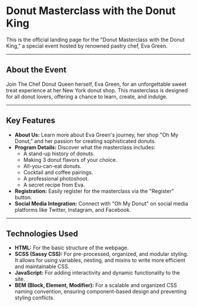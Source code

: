 # Donut Masterclass with the Donut King

This is the official landing page for the "Donut Masterclass with the Donut
King," a special event hosted by renowned pastry chef, Eva Green.

---

## About the Event

Join The Chef Donut Queen herself, Eva Green, for an unforgettable sweet treat
experience at her New York donut shop. This masterclass is designed for all
donut lovers, offering a chance to learn, create, and indulge.

---

## Key Features

- **About Us:** Learn more about Eva Green's journey, her shop "Oh My Donut,"
  and her passion for creating sophisticated donuts.
- **Program Details:** Discover what the masterclass includes:
  - A stand-up history of donuts.
  - Making 3 donut flavors of your choice.
  - All-you-can-eat donuts.
  - Cocktail and coffee pairings.
  - A professional photoshoot.
  - A secret recipe from Eva.
- **Registration:** Easily register for the masterclass via the "Register"
  button.
- **Social Media Integration:** Connect with "Oh My Donut" on social media
  platforms like Twitter, Instagram, and Facebook.

---

## Technologies Used

- **HTML:** For the basic structure of the webpage.
- **SCSS (Sassy CSS):** For pre-processed, organized, and modular styling. It
  allows for using variables, nesting, and mixins to write more efficient and
  maintainable CSS.
- **JavaScript:** For adding interactivity and dynamic functionality to the
  site.
- **BEM (Block, Element, Modifier):** For a scalable and organized CSS naming
  convention, ensuring component-based design and preventing styling conflicts.
